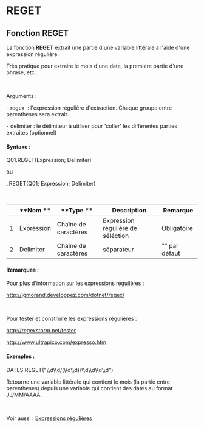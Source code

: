 # REGET

## Fonction REGET

La fonction **REGET** extrait une partie d'une variable littérale à l'aide d'une expression régulière.

Très pratique pour extraire le mois d'une date, la première partie d'une phrase, etc.

&nbsp;

Arguments :

\- regex&nbsp; : l'expression régulière d'extraction. Chaque groupe entre parenthèses sera extrait.

\- delimiter : le délimiteur à utiliser pour 'coller' les différentes parties extraites (optionnel)

#### Syntaxe :&nbsp;

Q01.REGET(Expression; Delimiter)

ou

\_REGET(Q01; Expression; Delimiter)

&nbsp;

| &nbsp; | **Nom ** | **Type ** | **Description** | **Remarque** |
| --- | --- | --- | --- | --- |
| &#49; | Expression | Chaîne de caractères | Expression régulière de séléction | Obligatoire |
| &#50; | Delimiter | Chaîne de caractères | séparateur | "" par défaut |


#### Remarques :

Pour plus d'information sur les expressions régulières :

http://lgmorand.developpez.com/dotnet/regex/

&nbsp;

Pour tester et construire les expressions régulières :

http://regexstorm.net/tester

http://www.ultrapico.com/expresso.htm

#### Exemples :

DATES.REGET("\\\\d\\\\d/(\\\\d\\\\d)/\\\\d\\\\d\\\\d\\\\d")

Retourne une variable littérale qui contient le mois (la partie entre parenthèses) depuis une variable qui contient des dates au format JJ/MM/AAAA.

&nbsp;

Voir aussi : [Expressions régulières](<REGULAR\_EXPRESSIONS1.md>)
